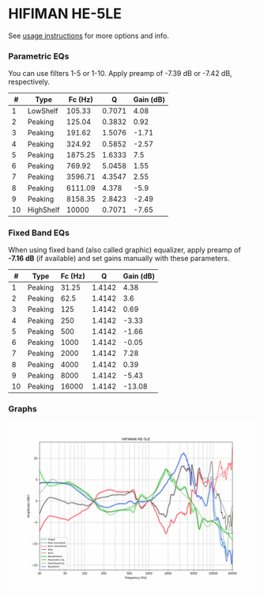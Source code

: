 # HIFIMAN HE-5LE
See [usage instructions](https://github.com/jaakkopasanen/AutoEq#usage) for more options and info.

### Parametric EQs
You can use filters 1-5 or 1-10. Apply preamp of -7.39 dB or -7.42 dB, respectively.

|   # | Type      |   Fc (Hz) |      Q |   Gain (dB) |
|-----|-----------|-----------|--------|-------------|
|   1 | LowShelf  |    105.33 | 0.7071 |        4.08 |
|   2 | Peaking   |    125.04 | 0.3832 |        0.92 |
|   3 | Peaking   |    191.62 | 1.5076 |       -1.71 |
|   4 | Peaking   |    324.92 | 0.5852 |       -2.57 |
|   5 | Peaking   |   1875.25 | 1.6333 |        7.5  |
|   6 | Peaking   |    769.92 | 5.0458 |        1.55 |
|   7 | Peaking   |   3596.71 | 4.3547 |        2.55 |
|   8 | Peaking   |   6111.09 | 4.378  |       -5.9  |
|   9 | Peaking   |   8158.35 | 2.8423 |       -2.49 |
|  10 | HighShelf |  10000    | 0.7071 |       -7.65 |

### Fixed Band EQs
When using fixed band (also called graphic) equalizer, apply preamp of **-7.16 dB** (if available) and set gains manually with these parameters.

|   # | Type    |   Fc (Hz) |      Q |   Gain (dB) |
|-----|---------|-----------|--------|-------------|
|   1 | Peaking |     31.25 | 1.4142 |        4.38 |
|   2 | Peaking |     62.5  | 1.4142 |        3.6  |
|   3 | Peaking |    125    | 1.4142 |        0.69 |
|   4 | Peaking |    250    | 1.4142 |       -3.33 |
|   5 | Peaking |    500    | 1.4142 |       -1.66 |
|   6 | Peaking |   1000    | 1.4142 |       -0.05 |
|   7 | Peaking |   2000    | 1.4142 |        7.28 |
|   8 | Peaking |   4000    | 1.4142 |        0.39 |
|   9 | Peaking |   8000    | 1.4142 |       -5.43 |
|  10 | Peaking |  16000    | 1.4142 |      -13.08 |

### Graphs
![](./HIFIMAN%20HE-5LE.png)
